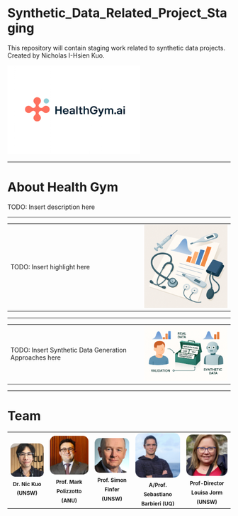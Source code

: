# Synthetic_Data_Related_Project_Staging

This repository will contain staging work related to synthetic data projects.  
Created by Nicholas I-Hsien Kuo.

<!-- Logo and Branding -->
<p align="left">
  <img src="ImageStuff/ZFig002_HealthGymLogo.png" alt="HealthGym.ai Logo" width="300"/>
</p>

---

# About Health Gym

TODO: Insert description here

---

<!-- Side-by-side layout: text and illustration -->
<table>
<tr>
<td width="60%">
  
TODO: Insert highlight here

</td>
<td width="40%">
  <img src="ImageStuff/ZFig001_HealthAndDevices.png" alt="Health + Data Illustration" width="300"/>
</td>
</tr>
</table>

---

<!-- Modelling Toolbox Illustration -->
<table>
<tr>
<td width="60%">

TODO: Insert Synthetic Data Generation Approaches here

</td>
<td width="40%">
  <img src="ImageStuff/ZFig003_ModellingToolBox.png" alt="Modelling Toolbox for Synthetic Data" width="300"/>
</td>
</tr>
</table>

---

# Team

<table>
<tr>
<td align="center">
  <img src="ImageStuff/Nic-kuo@2x.png" alt="Nic Kuo" width="140"/><br/>
  <sub><b>Dr. Nic Kuo (UNSW)</b></sub>
</td>
<td align="center">
  <img src="ImageStuff/Mark-polizzotto@2x.png" alt="Mark Polizzotto" width="140"/><br/>
  <sub><b>Prof. Mark Polizzotto (ANU)</b></sub>
</td>
<td align="center">
  <img src="ImageStuff/simon-finfer@2x.png" alt="Simon Finfer" width="140"/><br/>
  <sub><b>Prof. Simon Finfer (UNSW)</b></sub>
</td>
<td align="center">
  <img src="ImageStuff/Sebastiano-Barbieri@2x.png" alt="Sebastiano Barbieri" width="140"/><br/>
  <sub><b>A/Prof. Sebastiano Barbieri (UQ)</b></sub>
</td>
<td align="center">
  <img src="ImageStuff/Louisa-Jorm@2x.png" alt="Louisa Jorm" width="140"/><br/>
  <sub><b>Prof-Director Louisa Jorm (UNSW)</b></sub>
</td>
</tr>
</table>
